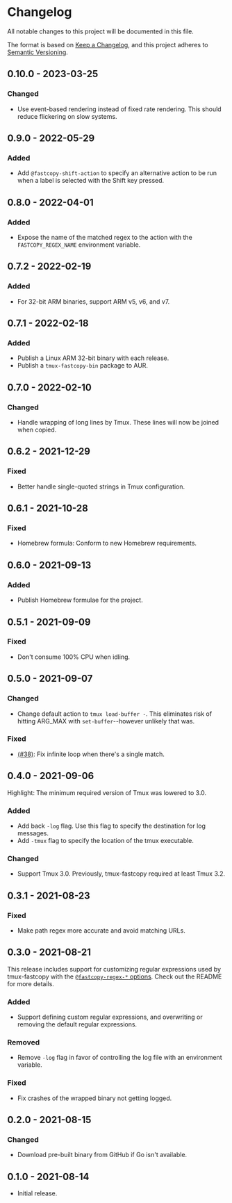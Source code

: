 # Changelog

All notable changes to this project will be documented in this file.

The format is based on [Keep a Changelog](https://keepachangelog.com/en/1.0.0/),
and this project adheres to [Semantic Versioning](https://semver.org/spec/v2.0.0.html).

## 0.10.0 - 2023-03-25
### Changed
- Use event-based rendering instead of fixed rate rendering.
  This should reduce flickering on slow systems.

## 0.9.0 - 2022-05-29
### Added
- Add `@fastcopy-shift-action` to specify an alternative action to be run when
  a label is selected with the Shift key pressed.

## 0.8.0 - 2022-04-01
### Added
- Expose the name of the matched regex to the action with the
  `FASTCOPY_REGEX_NAME` environment variable.

## 0.7.2 - 2022-02-19
### Added
- For 32-bit ARM binaries, support ARM v5, v6, and v7.

## 0.7.1 - 2022-02-18
### Added
- Publish a Linux ARM 32-bit binary with each release.
- Publish a `tmux-fastcopy-bin` package to AUR.

## 0.7.0 - 2022-02-10
### Changed
- Handle wrapping of long lines by Tmux.
  These lines will now be joined when copied.

## 0.6.2 - 2021-12-29
### Fixed
- Better handle single-quoted strings in Tmux configuration.

## 0.6.1 - 2021-10-28
### Fixed
- Homebrew formula: Conform to new Homebrew requirements.

## 0.6.0 - 2021-09-13
### Added
- Publish Homebrew formulae for the project.

## 0.5.1 - 2021-09-09
### Fixed
- Don't consume 100% CPU when idling.

## 0.5.0 - 2021-09-07
### Changed
- Change default action to `tmux load-buffer -`. This eliminates risk of
  hitting ARG_MAX with `set-buffer`--however unlikely that was.

### Fixed
- [(#38)]: Fix infinite loop when there's a single match.

  [(#38)]: https://github.com/abhinav/tmux-fastcopy/issues/38

## 0.4.0 - 2021-09-06
Highlight: The minimum required version of Tmux was lowered to 3.0.

### Added
- Add back `-log` flag. Use this flag to specify the destination for log
  messages.
- Add `-tmux` flag to specify the location of the tmux executable.

### Changed
- Support Tmux 3.0. Previously, tmux-fastcopy required at least Tmux 3.2.

## 0.3.1 - 2021-08-23
### Fixed
- Make path regex more accurate and avoid matching URLs.

## 0.3.0 - 2021-08-21
This release includes support for customizing regular expressions used by
tmux-fastcopy with the [`@fastcopy-regex-*` options][]. Check out the README
for more details.

### Added
- Support defining custom regular expressions, and overwriting or removing the
  default regular expressions.

### Removed
- Remove `-log` flag in favor of controlling the log file with an environment
  variable.

### Fixed
- Fix crashes of the wrapped binary not getting logged.

  [`@fastcopy-regex-*` options]: https://github.com/abhinav/tmux-fastcopy#fastcopy-regex-

## 0.2.0 - 2021-08-15
### Changed
- Download pre-built binary from GitHub if Go isn't available.

## 0.1.0 - 2021-08-14

- Initial release.
